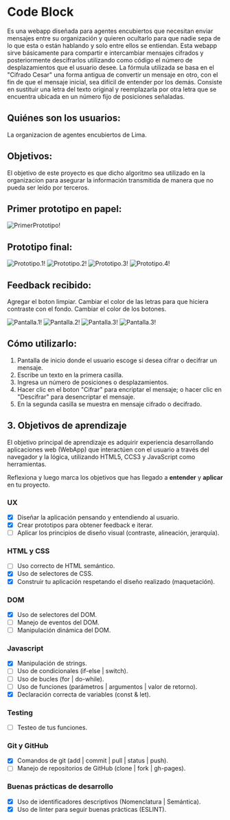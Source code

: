# Code Block

   Es una webapp diseñada para agentes encubiertos que necesitan enviar mensajes entre su organización y quieren ocultarlo para que nadie sepa de lo que esta o están hablando y solo entre ellos se entiendan. Esta webapp sirve básicamente para compartir e intercambiar mensajes cifrados y posteriormente descifrarlos utilizando como código el número de desplazamientos que el usuario desee. La fórmula utilizada se basa en el "Cifrado Cesar" una forma antigua de convertir un mensaje en otro, con el fin de que el mensaje inicial, sea difícil de entender por los demás. Consiste en sustituir una letra del texto original y reemplazarla por otra letra que se encuentra ubicada en un número fijo de posiciones señaladas.
   
## Quiénes son los usuarios:

  La organizacion de agentes encubiertos de Lima.
  
## Objetivos:

   El objetivo de este proyecto es que dicho algoritmo sea utilizado en la organizacion para asegurar la información transmitida de manera que no pueda ser leído por terceros.
  
## Primer prototipo en papel:
![PrimerPrototipo!](/imagenes/PrimerPrototipo.jpeg "PrimerPrototipo")


## Prototipo final:

![Prototipo.1!](/imagenes/Prototipo1.JPG "Prototipo1")
![Prototipo.2!](/imagenes/Prototipo2.JPG "Prototipo2")
![Prototipo.3!](/imagenes/Prototipo3.JPG "Prototipo3")
![Prototipo.4!](/imagenes/Prototipo4.JPG "Prototipo4")

## Feedback recibido: 

Agregar el boton limpiar.
Cambiar el color de las letras para que hiciera contraste con el fondo.
Cambiar el color de los botones.

![Pantalla.1!](/imagenes/Diapositiva1.JPG "Pantalla1")
![Pantalla.2!](/imagenes/Diapositiva2.JPG "Pantalla2")
![Pantalla.3!](/imagenes/Diapositiva3.JPG "Pantalla3")
![Pantalla.3!](/imagenes/Diapositiva4.JPG "Pantalla4")


 ## Cómo utilizarlo:

1.  Pantalla de inicio donde el usuario escoge si desea cifrar o decifrar un mensaje.
2.	Escribe un texto en la primera casilla.
2.	Ingresa un número de posiciones o desplazamientos.
3.	Hacer clic en el boton "Cifrar" para encriptar el mensaje; o hacer clic en "Descifrar" para desencriptar el mensaje.
4.  En la segunda casilla se muestra en mensaje cifrado o decifrado.

## 3. Objetivos de aprendizaje

El objetivo principal de aprendizaje es adquirir experiencia desarrollando
aplicaciones web (WebApp) que interactúen con el usuario a través del navegador
y la lógica, utilizando HTML5, CCS3 y JavaScript como herramientas.

Reflexiona y luego marca los objetivos que has llegado a **entender** y **aplicar** en tu proyecto.

### UX

- [X] Diseñar la aplicación pensando y entendiendo al usuario.
- [X] Crear prototipos para obtener feedback e iterar.
- [ ] Aplicar los principios de diseño visual (contraste, alineación, jerarquía).

### HTML y CSS

- [ ] Uso correcto de HTML semántico.
- [X] Uso de selectores de CSS.
- [X] Construir tu aplicación respetando el diseño realizado (maquetación).

### DOM

- [X] Uso de selectores del DOM.
- [ ] Manejo de eventos del DOM.
- [ ] Manipulación dinámica del DOM.

### Javascript

- [X] Manipulación de strings.
- [ ] Uso de condicionales (if-else | switch).
- [ ] Uso de bucles (for | do-while).
- [ ] Uso de funciones (parámetros | argumentos | valor de retorno).
- [X] Declaración correcta de variables (const & let).

### Testing
- [ ] Testeo de tus funciones.

### Git y GitHub
- [X] Comandos de git (add | commit | pull | status | push).
- [ ] Manejo de repositorios de GitHub (clone | fork | gh-pages).

### Buenas prácticas de desarrollo
- [X] Uso de identificadores descriptivos (Nomenclatura | Semántica).
- [X] Uso de linter para seguir buenas prácticas (ESLINT).
